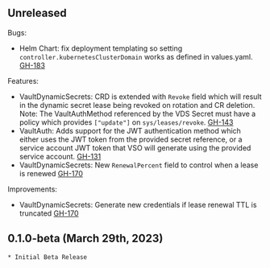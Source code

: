 ## Unreleased

Bugs:
* Helm Chart: fix deployment templating so setting `controller.kubernetesClusterDomain` works as defined in values.yaml. [GH-183](https://github.com/hashicorp/vault-secrets-operator/pull/183)

Features:
* VaultDynamicSecrets: CRD is extended with `Revoke` field which will result in the dynamic secret lease being revoked on rotation and CR deletion. Note: The VaultAuthMethod referenced by the VDS Secret must have a policy which provides `["update"]` on `sys/leases/revoke`. [GH-143](https://github.com/hashicorp/vault-secrets-operator/pull/143)
* VaultAuth: Adds support for the JWT authentication method which either uses the JWT token from the provided secret reference, or a service account JWT token that VSO will generate using the provided service account. [GH-131](https://github.com/hashicorp/vault-secrets-operator/pull/131)
* VaultDynamicSecrets: New `RenewalPercent` field to control when a lease is renewed [GH-170](https://github.com/hashicorp/vault-secrets-operator/pull/170)

Improvements:
* VaultDynamicSecrets: Generate new credentials if lease renewal TTL is truncated [GH-170](https://github.com/hashicorp/vault-secrets-operator/pull/170)

## 0.1.0-beta (March 29th, 2023)

    * Initial Beta Release
